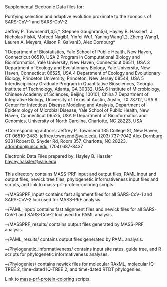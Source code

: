 ###

Supplemental Electronic Data files for:

Purifying selection and adaptive evolution proximate to the zoonosis of SARS-CoV-1 and SARS-CoV-2 

Jeffrey P. Townsend1,4,5,\*, Stephen Gaughran5,6, Hayley B. Hassler1, J. Nicholas Fisk4, Mofeed Nagib1, Yinfei Wu1, Yaning Wang1,2, Zheng Wang1, Lauren A. Meyers, Alison P. Galvani3, Alex Dornburg*


1 Department of Biostatistics, Yale School of Public Health, New Haven, Connecticut 06510, USA
2 Program in Computational Biology and Bioinformatics, Yale University, New Haven, Connecticut 06511, USA
3 Department of Ecology and Evolutionary Biology, Yale University, New Haven, Connecticut 06525, USA
4 Department of Ecology and Evolutionary Biology, Princeton University, Princeton, New Jersey 08544, USA
5 Interdisciplinary Graduate Program in Quantitative Biosciences, Georgia Institute of Technology, Atlanta, GA 30332, USA
6 Institute of Microbiology, Chinese Academy of Sciences, Beijing 100101, China
7 Department of Integrative Biology, University of Texas at Austin, Austin, TX 78712, USA
8 Center for Infectious Disease Modeling and Analysis, Department of Epidemiology of Microbial Disease, Yale School of Public Health, New Haven, Connecticut 06525, USA
9 Department of Bioinformatics and Genomics, University of North Carolina, Charlotte, NC 28223, USA


\*Corresponding authors:
Jeffrey P. Townsend
135 College St, New Haven, CT 06510-2483. jeffrey.townsend@yale.edu, (203) 737-7042
Alex Dornburg
9331 Robert D. Snyder Rd, Room 357, Charlotte, NC 28223. adornbur@uncc.edu, (704) 687-8437

Electronic Data Files prepared by:
Hayley B. Hassler
hayley.hassler@yale.edu


###

This directory contains MASS-PRF input and output files, PAML input and output files, newick tree files, phylogenetic informativeness input files and scripts, and link to mass-prf-protein-coloring scripts.

~/MASSPRF_input/ contains fast alignment files for all SARS-CoV-1 and SARS-CoV-2 loci used for MASS-PRF analysis.

~/PAML_input/ contains fast alignment files and newick files for all SARS-CoV-1 and SARS-CoV-2 loci used for PAML analysis.

~/MASSPRF_results/ contains output files generated by MASS-PRF analysis.

~/PAML_results/ contains output files generated by PAML analysis.

~/Phylogenetic_informativeness/ contains input site rates, guide tree, and R scripts for phylogenetic informativeness analyses.

~/Phylogenies/ contains newick files for molecular RAxML, molecular IQ-TREE 2, time-dated IQ-TREE 2, and time-dated RTDT phylogenies.

Link to [mass-prf-protein-coloring](https://github.com/Townsend-Lab-Yale/massprf-protein-coloring) scripts.


